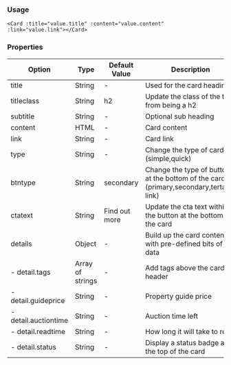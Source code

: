 ### Usage

```
<Card :title="value.title" :content="value.content" :link="value.link"></Card>
```

### Properties

| Option | Type | Default Value | Description |
| ------ | ---- | ------------- | ----------- |
| title | String | - | Used for the card heading |
| titleclass | String | h2 | Update the class of the title from being a h2 |
| subtitle | String | - | Optional sub heading |
| content | HTML | - | Card content |
| link | String | - | Card link |
| type | String | - | Change the type of card (simple,quick)|
| btntype | String | secondary | Change the type of button at the bottom of the card (primary,secondary,tertairy, link) |
| ctatext | String | Find out more | Update the cta text within the button at the bottom of the card |
| details | Object | - | Build up the card content with pre-defined bits of data |
| - detail.tags | Array of strings | - | Add tags above the card header |
| - detail.guideprice | String | - | Property guide price |
| - detail.auctiontime | String | - | Auction time left |
| - detail.readtime | String | - | How long it will take to read |
| - detail.status | String | - | Display a status badge at the top of the card |
